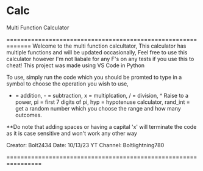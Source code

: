 # Calc
Multi Function Calculator

=============================================================
Welcome to the multi function calcultator, This calculator has multiple functions and will be updated occasionally, 
Feel free to use this calculator however I'm not liabale for any F's on any tests if you use this to cheat! 
This project was made using VS Code in Python

To use, simply run the code which you should be promted to type in a symbol to choose the operation you wish to use, 
+ = addition, - = subtraction, x = multiplcation, / = division, ^ Raise to a power, pi = first 7 digits of pi, hyp = hypotenuse calculator, 
rand_int = get a random number which you choose the range and how many outcomes. 

**Do note that adding spaces or having a capital 'x' will terminate the code as it is case sensitive and won't work any other way

Creator: Bolt2434
Date: 10/13/23
YT Channel: Boltlightning780

================================================================
